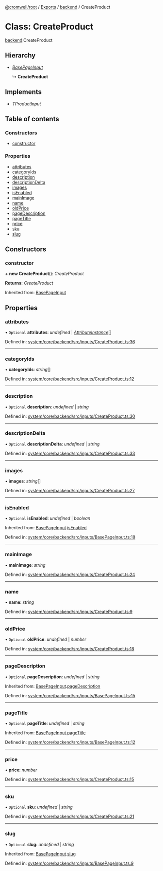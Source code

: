 [@cromwell/root](../README.md) / [Exports](../modules.md) / [backend](../modules/backend.md) / CreateProduct

# Class: CreateProduct

[backend](../modules/backend.md).CreateProduct

## Hierarchy

* [*BasePageInput*](backend.basepageinput.md)

  ↳ **CreateProduct**

## Implements

* *TProductInput*

## Table of contents

### Constructors

- [constructor](backend.createproduct.md#constructor)

### Properties

- [attributes](backend.createproduct.md#attributes)
- [categoryIds](backend.createproduct.md#categoryids)
- [description](backend.createproduct.md#description)
- [descriptionDelta](backend.createproduct.md#descriptiondelta)
- [images](backend.createproduct.md#images)
- [isEnabled](backend.createproduct.md#isenabled)
- [mainImage](backend.createproduct.md#mainimage)
- [name](backend.createproduct.md#name)
- [oldPrice](backend.createproduct.md#oldprice)
- [pageDescription](backend.createproduct.md#pagedescription)
- [pageTitle](backend.createproduct.md#pagetitle)
- [price](backend.createproduct.md#price)
- [sku](backend.createproduct.md#sku)
- [slug](backend.createproduct.md#slug)

## Constructors

### constructor

\+ **new CreateProduct**(): *CreateProduct*

**Returns:** *CreateProduct*

Inherited from: [BasePageInput](backend.basepageinput.md)

## Properties

### attributes

• `Optional` **attributes**: *undefined* \| [*AttributeInstance*](backend.attributeinstance.md)[]

Defined in: [system/core/backend/src/inputs/CreateProduct.ts:36](https://github.com/CromwellCMS/Cromwell/blob/4b5f538/system/core/backend/src/inputs/CreateProduct.ts#L36)

___

### categoryIds

• **categoryIds**: *string*[]

Defined in: [system/core/backend/src/inputs/CreateProduct.ts:12](https://github.com/CromwellCMS/Cromwell/blob/4b5f538/system/core/backend/src/inputs/CreateProduct.ts#L12)

___

### description

• `Optional` **description**: *undefined* \| *string*

Defined in: [system/core/backend/src/inputs/CreateProduct.ts:30](https://github.com/CromwellCMS/Cromwell/blob/4b5f538/system/core/backend/src/inputs/CreateProduct.ts#L30)

___

### descriptionDelta

• `Optional` **descriptionDelta**: *undefined* \| *string*

Defined in: [system/core/backend/src/inputs/CreateProduct.ts:33](https://github.com/CromwellCMS/Cromwell/blob/4b5f538/system/core/backend/src/inputs/CreateProduct.ts#L33)

___

### images

• **images**: *string*[]

Defined in: [system/core/backend/src/inputs/CreateProduct.ts:27](https://github.com/CromwellCMS/Cromwell/blob/4b5f538/system/core/backend/src/inputs/CreateProduct.ts#L27)

___

### isEnabled

• `Optional` **isEnabled**: *undefined* \| *boolean*

Inherited from: [BasePageInput](backend.basepageinput.md).[isEnabled](backend.basepageinput.md#isenabled)

Defined in: [system/core/backend/src/inputs/BasePageInput.ts:18](https://github.com/CromwellCMS/Cromwell/blob/4b5f538/system/core/backend/src/inputs/BasePageInput.ts#L18)

___

### mainImage

• **mainImage**: *string*

Defined in: [system/core/backend/src/inputs/CreateProduct.ts:24](https://github.com/CromwellCMS/Cromwell/blob/4b5f538/system/core/backend/src/inputs/CreateProduct.ts#L24)

___

### name

• **name**: *string*

Defined in: [system/core/backend/src/inputs/CreateProduct.ts:9](https://github.com/CromwellCMS/Cromwell/blob/4b5f538/system/core/backend/src/inputs/CreateProduct.ts#L9)

___

### oldPrice

• `Optional` **oldPrice**: *undefined* \| *number*

Defined in: [system/core/backend/src/inputs/CreateProduct.ts:18](https://github.com/CromwellCMS/Cromwell/blob/4b5f538/system/core/backend/src/inputs/CreateProduct.ts#L18)

___

### pageDescription

• `Optional` **pageDescription**: *undefined* \| *string*

Inherited from: [BasePageInput](backend.basepageinput.md).[pageDescription](backend.basepageinput.md#pagedescription)

Defined in: [system/core/backend/src/inputs/BasePageInput.ts:15](https://github.com/CromwellCMS/Cromwell/blob/4b5f538/system/core/backend/src/inputs/BasePageInput.ts#L15)

___

### pageTitle

• `Optional` **pageTitle**: *undefined* \| *string*

Inherited from: [BasePageInput](backend.basepageinput.md).[pageTitle](backend.basepageinput.md#pagetitle)

Defined in: [system/core/backend/src/inputs/BasePageInput.ts:12](https://github.com/CromwellCMS/Cromwell/blob/4b5f538/system/core/backend/src/inputs/BasePageInput.ts#L12)

___

### price

• **price**: *number*

Defined in: [system/core/backend/src/inputs/CreateProduct.ts:15](https://github.com/CromwellCMS/Cromwell/blob/4b5f538/system/core/backend/src/inputs/CreateProduct.ts#L15)

___

### sku

• `Optional` **sku**: *undefined* \| *string*

Defined in: [system/core/backend/src/inputs/CreateProduct.ts:21](https://github.com/CromwellCMS/Cromwell/blob/4b5f538/system/core/backend/src/inputs/CreateProduct.ts#L21)

___

### slug

• `Optional` **slug**: *undefined* \| *string*

Inherited from: [BasePageInput](backend.basepageinput.md).[slug](backend.basepageinput.md#slug)

Defined in: [system/core/backend/src/inputs/BasePageInput.ts:9](https://github.com/CromwellCMS/Cromwell/blob/4b5f538/system/core/backend/src/inputs/BasePageInput.ts#L9)

